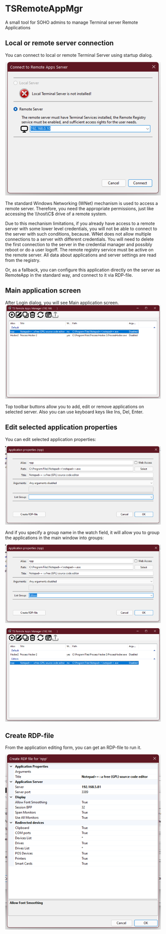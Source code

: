 # TSRemoteAppMgr
A small tool for SOHO admins to manage Terminal server Remote Applications

## Local or remote server connection
You can connect to local or remote Terminal Server using startup dialog.

![Login dialog](Media/ScrShots/1_login.png)

The standard Windows Networking (WNet) mechanism is used to access a remote server.
Therefore, you need the appropriate permissions, just like accessing the \\\host\C$ drive of a remote system.

Due to this mechanism limitations, if you already have access to a remote server with some lower level credentials, you will not be able to connect to the server with such conditions, because. WNet does not allow multiple connections to a server with different credentials.
You will need to delete the first connection to the server in the credential manager and possibly reboot or do a user logoff.
The remote registry service must be active on the remote server. All data about applications and server settings are read from the registry.

Or, as a fallback, you can configure this application directly on the server as RemoteApp in the standard way, and connect to it via RDP-file.

## Main application screen
After Login dialog, you will see Main application screen.
![Main Form](Media/ScrShots/2_Main1.png)

Top toolbar buttons allow you to add, edit or remove applications on selected server.
Also you can use keyboard keys like Ins, Del, Enter.

## Edit selected application properties
You can edit selected application properties:

![App Props dialog](Media/ScrShots/3_AppProps.png)


And if you specify a group name in the watch field, it will allow you to group the applications in the main window into groups:

![Group Editing](Media/ScrShots/4_AppProps_EditGroup.png)

![Main Form with Groups](Media/ScrShots/5_Main_Groups.png)

## Create RDP-file
From the application editing form, you can get an RDP-file to run it.

![RDP dialog](Media/ScrShots/6_RDP.png)